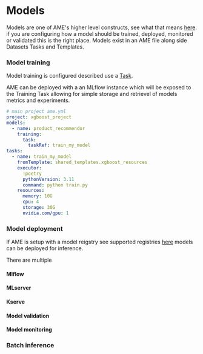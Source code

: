 # Models

Models are one of AME's higher level constructs, see what that means [here](). if you are configuring how a model should be trained, deployed, monitored or validated this is the right place.
Models exist in an AME file along side Datasets Tasks and Templates.

### Model training

Model training is configured described use a [Task](tasks.md).

AME can be deployed with a an MLflow instance which will be exposed to the Training Task allowing for simple storage and retrievel of models metrics and experiments.


```yaml
# main project ame.yml
project: xgboost_project
models:
  - name: product_recommendor
    training:
      task: 
        taskRef: train_my_model 
tasks:
  - name: train_my_model
    fromTemplate: shared_templates.xgboost_resources
    executor:
      !poetry
      pythonVersion: 3.11
      command: python train.py
    resources:
      memory: 10G 
      cpu: 4 
      storage: 30G 
      nvidia.com/gpu: 1 
```

### Model deployment 

If AME is setup with a model reigstry see supported registries [here](todo) models can be deployed for inference.

There are multiple

#### Mlflow



#### MLserver

#### Kserve

#### Model validation

#### Model monitoring

### Batch inference
